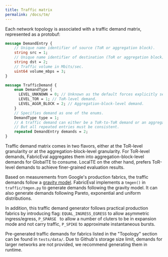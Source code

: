 ```yaml
---
title: Traffic matrix
permalink: /docs/tm/
---
```


Each network topology is associated with a traffic demand matrix, represented as
a protobuf:

```protobuf
message DemandEntry {
    // Unique name identifier of source (ToR or aggregation block).
    string src = 1;
    // Unique name identifier of destination (ToR or aggregation block).
    string dst = 2;
    // Traffic volume in Mbits/sec.
    uint64 volume_mbps = 3;
}

message TrafficDemand {
    enum DemandType {
      LEVEL_UNKNOWN = 0; // Unknown as the default forces explicitly set type.
      LEVEL_TOR = 1; // ToR-level demand.
      LEVEL_AGGR_BLOCK = 2; // Aggregation-block-level demand.
    }
    // Specifies demand as one of the enums.
    DemandType type = 1;
    // A traffic demand can either be a ToR-to-ToR demand or an aggregated one.
    // But all repeated entries must be consistent.
    repeated DemandEntry demands = 2;
}
```

Traffic demand matrix comes in two flavors, either at the ToR-level granularity
or at the aggregation-block-level granularity. For ToR-level demands, FabricEval
aggregates them into aggregation-block-level demands for GlobalTE to consume.
LocalTE on the other hand, prefers ToR-level demands to achieve finer-grained
evaluation results.

Based on measurements from Google's production fabrics, the traffic demands
follow a [gravity model](https://research.google/pubs/pub51587/). FabricEval
implements a `tmgen()` in `traffic/tmgen.py` to generate demands following the
gravity model. It can also generate demands following Pareto, exponential and
uniform distributions.

In addition, this traffic demand generator follows practical production fabrics
by introducing flag: `EQUAL_INGRESS_EGRESS` to allow asymmetric ingress/egress,
`P_SPARSE ` to allow a number of cluters to be in expansion mode and not carry
traffic, `P_SPIKE` to approximate instantaneous bursts.

Pre-generated traffic demands for fabrics listed in the "Topology" section
can be found in `tests/data/`. Due to Github's storage size limit, demands for
larger networks are not provided, we recommend generating them in runtime.

